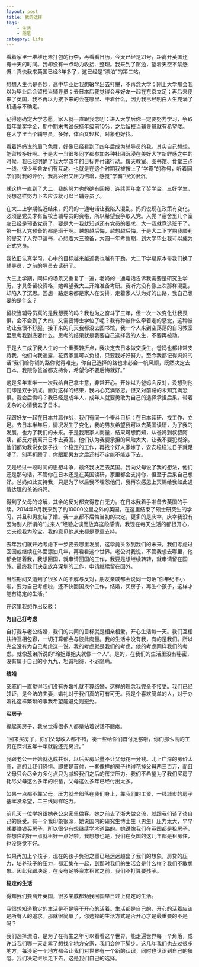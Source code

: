 ```yaml
---
layout: post
title: 我的选择
tags: 
    - 生活
    - 随笔
category: Life
---
```


看着家里一堆堆还未打包的行李，再看看日历，今天已经是21号，距离开英国还有十天的时间。我却没有一点动力收拾、整理。我来到了窗边，望着天空不禁感慨：真快我来英国已经3年多了，这已经是“漂泊”的第二站。

想想人生也是奇妙，高中毕业后我想辍学出去打拼，不再念大学；刚上大学那会我以为毕业后会留校当辅导员；去日本后我觉得会与好友一起在东京立足；再后来便来了英国，我不再以为接下来的会在哪里、干着什么，因为我已经明白人生充满了机遇与不确定。

记得刚确定大学志愿，家人就一直跟我念叨：进入大学后你一定要努力学习，争取每年拿奖学金，期中期末考试保持年级前10%，之后留校当辅导员就有希望喽。在大学里当个辅导员，多好，体面又轻松，对象也好找。

看着妈妈说的眉飞色舞，好像已经看到了四年后成为辅导员的我。其实自己想想，能留校多好啊。于是大一当很多同学都参加各种社团沉浸在美好大学新鲜感之中的时候，我已经明确了我大学四年的目标并付诸行动。每天教室、图书馆、食堂三点一线，很少与舍友们有互动。也就是在这个时期我被按上了“学霸”的称号，听着同学们对我的评价，我高兴但又压力倍增，感觉“学霸”很沉很沉。

就这样一直到了大二，我的努力也的确有回报，连续两年拿了奖学金，三好学生，我想这样努力下去应该就可以当辅导员了。

在大二上学期临近结束，妈妈的一通电话让我陷入混乱。妈妈说现在政策有变化，必须是党员才有留校当辅导员的资格，所以希望我争取入党。入党？宿舍里几个室友已经是预备党员了，要是大一我就知道还有党员的要求，大一我就竞选班干了，第一批入党预备的都是班干啊。越想越后悔，越想越后悔。于是大二下学期我顺利的提交了入党申请书，心想着大三预备，大四一年考察期，到大学毕业我可以成为正式党员。

我依旧认真学习，心中的目标越来越近我也越有干劲。大二下学期原本带我们换了辅导员，之前的导员去读研了。

大三上学期，同样的场景又重复了一遍，老妈的一通电话告诉我需要是研究生学历，才具备留校资格，她希望我大三开始准备考研。我听完没有像上次那样混乱，却陷入了沉思。回想一路走来都是家人在安排，走着家人认为好的出路，我自己想要的是什么？

留校当辅导员真的是我想要的吗？我也为之奋斗了三年，但一次一次变化让我畏惧，会不会到了大四，又需要博士学位了呢？我有种被什么牵着走的感觉，这种被动让我很不舒服。接下来的几天我都没去图书馆，我一个人来到空荡荡的自习教室里思考我到底要什么。思考的结果就是我要自己选择我的人生，不要再被动。

于是大三成了我人生的一个重要转折点，我决定去日本做交换生。爸妈也都非常支持我，他们向我透露，花费家里可以负担，只要我好好努力。至今我都记得妈妈的话“我们给你铺的路你觉得难走，你自己选择的路也未必会一帆风顺，既然决定去日本，我跟你爸爸都支持你，希望你不要后悔就好。”

这是多年来唯一一次我给自己拿主意，非常开心。开始以为爸妈会反对，没想到他们却是双手赞成。面对这样的结果，我内心充满感恩，但又对前路的未知充满恐惧。我会后悔吗？我已经是成年人，成年人就要勇敢为自己的选择承担后果。带着复杂的心情我去了日本。

我跟好友一起在日本并肩作战，我们有同一个奋斗目标：在日本读研、找工作、立足。去日本半年后，情况发生了变化，我的男友希望我可以去英国读研，为了我的发展，也为了我们的未来。于是我跟家人商量，结果可想而知，从爸妈到叔叔阿姨，都反对我离开日本去英国。他们认为我要承担的风险太大，让我不要犯糊涂。他们都劝我说女孩子找一个稳定的工作，再找个好人家嫁了，安安稳稳过日子就足够了，别再折腾了，你跟那男友之后还指不定能不能走下去。

又是经过一段时间的思想斗争，最终我决定去英国。我向父母说了我的想法，他们还是那句话，不管你在日本还是在英国读研，家里都会支持你，但至于后果自己想好。爸妈如此支持我，只是为了以后我不埋怨他们，我再次感恩上天赐给我如此通情达理的爸爸妈妈。

得到了父母的谅解，其余的反对都变得苍白无力。在日本我着手准备去英国的手续。2014年9月我来到了约10000公里之外的英国。在这里结束了硕士研究生的学习，并且和男友结了婚。我一点都不后悔当初的决定，更多的是庆幸，庆幸我没有因为别人所谓的“过来人”经验之谈而放弃这段感情。我现在每天生活的都很开心，丈夫视我为珍宝。我的意见他从来都是尊重支持。

去年我们就开始考虑下一步要去哪里发展，这毕竟关系到我们的未来。我们考虑过回国或继续在外面漂泊几年，再看看这个世界。老公对我说，不管我想去哪里，他都会陪着我，我想回国，就申请回国的工作，我要是想继续转转，就申请留在国外。最终我们决定放弃深圳的工作，申请继续留在国外。

当然期间又遭到了很多人的不解与反对，朋友亲戚都会说同一句话“你年纪不小啦，要为自己考虑啦，还不快回国找个工作，结婚，买房子，再生个孩子，这样才能有稳定的生活。”

在这里我想作出反驳：

**为自己打考虑**

自打我与老公结婚，我们的共同的目标就是相亲相爱，开心生活每一天。我们互相扶持互相包容，一切打算都会与彼此商量。我的生活中没有我，有的是我们。所以完全没有为自己考虑这一说。我的考虑就是我们的考虑，他的考虑同样我们的考虑。就像葱弟所说的“玲姐跟姐夫就像一个人”。是的，在我们的生活里没有秘密，没有属于自己的小九九，坦诚相待，不必隐瞒。

**结婚**

亲戚们一直觉得我们没有办婚礼就不算结婚，这样的理念我完全不接受。我们已经领证，是合法的夫妻，婚礼对于我们真的可有可无。我是个喜欢简单的人，对于办婚礼这样繁琐的事我希望能避免则避免。

**买房子**

提起买房子，我总觉得很多人都是站着说话不腰疼。

“回来买房子，你们父母收入都不错，凑一些给你们首付足够啦，你们那么高的工资在深圳五年十年就能还完房贷。”

我跟老公一开始就达成共识，以后买房尽量不让父母花一分钱。北上广深的房价太高，高的让我们恐惧。即使是首付，一套像样的房子也得花掉父母两三百万，而且父母只会尽全力多付点只为减轻我们之后的房贷压力。我们不希望为了我们买房子耗尽父母这么多年的积蓄，父母这么多年已经付出太多。

如果一点都不靠父母，压力就全部落在我们身上，靠我们的工资，一线城市的房子基本没希望，二三线同样吃力。

前几天一位学姐跟她老公来家里做客。她之前去了浙大做交流，就跟我们谈了谈自己的感受。有一个我印象很深，她说国内的研究生博士生（男生）压力太大，早早就要赚钱买房子，所以很少有想继续学术道路的。她说像我们在英国都是租房子，你想住的好一点就租好一点好啦。我想想也是，我们在英国的这几年都是租房住，也没感觉不好。

如果再加上个孩子，现在的孩子负担之重已经远远超出了我们的想象，房贷的压力，培养孩子的压力，都汇集在一起，到那时我们的生活会是什么样？我们不敢想象。因此我跟决定，在没有足够资本积累之前，我们不打算要孩子。

**稳定的生活**

得知我们要离开英国，很多亲戚都劝我回国早日过上稳定的生活。

我很想知道稳定的生活是不是等于开心的活着。生活都是自己的，开心的活着应该是所有人的追求。那就很简单了，你选择的生活方式是否开心才是最重要的不是吗？

我们选择漂泊，是为了在有生之年可以看看这个世界，能走遍世界每一个角落，或许当我们哪一天走累了想找个地方安家，我们会停下脚步。这几年我们也去过很多地方，每涉足一个地方都会让我们对世界有一个新的认识，同时也认识到自己的狭隘。我们决定继续走下去，这是我们自己的选择。









